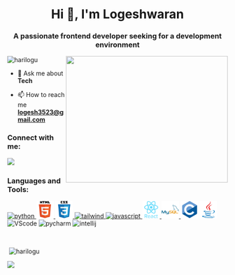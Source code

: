 <h1 align="center">Hi 👋, I'm Logeshwaran</h1>
<h3 align="center">A passionate frontend developer seeking for a development environment</h3>
<p>
<img align="right" width="370px" height="290px" src="https://cdn.dribbble.com/users/416610/screenshots/4801105/media/0f73533e44c089e41c3290d4535491ad.gif"/>
<p align="left"> <img src="https://komarev.com/ghpvc/?username=harilogu&label=Profile%20views&color=0e75b6&style=flat" alt="harilogu" /> </p>
</p>
<!-- <p align="left"> <a href="https://github.com/ryo-ma/github-profile-trophy"><img src="https://github-profile-trophy.vercel.app/?username=harilogu" alt="harilogu" /></a> </p> -->

- 💬 Ask me about **Tech**

- 📫 How to reach me **logesh3523@gmail.com**

<h3 align="left">Connect with me:</h3>
<p><a href="https://www.linkedin.com/in/logeshwaran-vivekanandan09/"> <img src="https://img.shields.io/badge/LinkedIn-0033ee"/></a>
</p>

<h3 align="left">Languages and Tools:</h3>
<p align="left">
<a href="https://www.python.org" target="_blank" rel="noreferrer"> <img src="https://img.icons8.com/?size=100&id=13441&format=png&color=000000" alt="python" width="40" height="40"/> </a>
<a href="https://www.w3.org/html/" target="_blank" rel="noreferrer"> <img src="https://raw.githubusercontent.com/devicons/devicon/master/icons/html5/html5-original-wordmark.svg" alt="html5" width="40" height="40"/> </a>
<a href="https://www.w3schools.com/css/" target="_blank" rel="noreferrer"> <img src="https://raw.githubusercontent.com/devicons/devicon/master/icons/css3/css3-original-wordmark.svg" alt="css3" width="40" height="40"/> </a>
<a href="https://tailwindcss.com/" target="_blank" rel="noreferrer"> <img src="https://www.vectorlogo.zone/logos/tailwindcss/tailwindcss-icon.svg" alt="tailwind" width="40" height="40"/> </a>
<a href="https://developer.mozilla.org/en-US/docs/Web/JavaScript" target="_blank" rel="noreferrer"> <img src="https://img.icons8.com/?size=100&id=PXTY4q2Sq2lG&format=png&color=000000" alt="javascript" width="40" height="40"/> </a>
<a href="https://reactjs.org/" target="_blank" rel="noreferrer"> <img src="https://raw.githubusercontent.com/devicons/devicon/master/icons/react/react-original-wordmark.svg" alt="react" width="40" height="40"/> </a> 
<a href="https://www.mysql.com/" target="_blank" rel="noreferrer"> <img src="https://raw.githubusercontent.com/devicons/devicon/master/icons/mysql/mysql-original-wordmark.svg" alt="mysql" width="40" height="40"/> </a>
<img src="https://raw.githubusercontent.com/devicons/devicon/master/icons/c/c-original.svg" alt="c" width="40" height="40"/>
<a href="https://www.java.com" target="_blank" rel="noreferrer"> <img src="https://raw.githubusercontent.com/devicons/devicon/master/icons/java/java-original.svg" alt="java" width="40" height="40"/> </a>
<img src="https://img.icons8.com/?size=100&id=9OGIyU8hrxW5&format=png&color=000000" alt="VScode" width="40" height="40"/>
<img src="https://img.icons8.com/?size=100&id=117121&format=png&color=000000" alt="pycharm" width="40" height="40"/> 
<img src="https://img.icons8.com/?size=100&id=61466&format=png&color=000000" alt="intellij" width="40" height="40"/> 
</p>

<!-- <p><img align="left" src="https://github-readme-stats.vercel.app/api/top-langs?username=harilogu&show_icons=true&locale=en&layout=compact" alt="harilogu" /></p> -->
<br/>
<p>&nbsp;<img align="center" src="https://github-readme-stats.vercel.app/api?username=harilogu&show_icons=true&locale=en&theme=dark" alt="harilogu" />

<!--<p><img align="center" src="https://github-readme-streak-stats.herokuapp.com/?user=harilogu&theme=dark" alt="harilogu" /></p>-->
<p><img src="https://github-readme-activity-graph.vercel.app/graph?username=HariLogu&bg_color=000000&color=8a8a8a&line=005c49&point=5fa5a5&area=true&"/></p>
